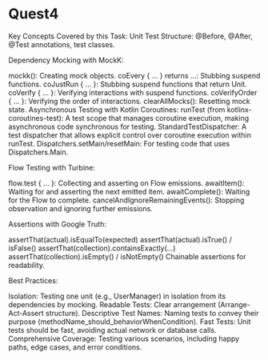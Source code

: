 # Quest4

Key Concepts Covered by this Task:
Unit Test Structure: @Before, @After, @Test annotations, test classes.

Dependency Mocking with MockK:

mockk(): Creating mock objects.
coEvery { ... } returns ...: Stubbing suspend functions.
coJustRun { ... }: Stubbing suspend functions that return Unit.
coVerify { ... }: Verifying interactions with suspend functions.
coVerifyOrder { ... }: Verifying the order of interactions.
clearAllMocks(): Resetting mock state.
Asynchronous Testing with Kotlin Coroutines:
runTest (from kotlinx-coroutines-test): A test scope that manages coroutine execution, making asynchronous code synchronous for testing.
StandardTestDispatcher: A test dispatcher that allows explicit control over coroutine execution within runTest.
Dispatchers.setMain/resetMain: For testing code that uses Dispatchers.Main.

Flow Testing with Turbine:

flow.test { ... }: Collecting and asserting on Flow emissions.
awaitItem(): Waiting for and asserting the next emitted item.
awaitComplete(): Waiting for the Flow to complete.
cancelAndIgnoreRemainingEvents(): Stopping observation and ignoring further emissions.

Assertions with Google Truth:

assertThat(actual).isEqualTo(expected)
assertThat(actual).isTrue() / isFalse()
assertThat(collection).containsExactly(...)
assertThat(collection).isEmpty() / isNotEmpty()
Chainable assertions for readability.

Best Practices:

Isolation: Testing one unit (e.g., UserManager) in isolation from its dependencies by mocking.
Readable Tests: Clear arrangement (Arrange-Act-Assert structure).
Descriptive Test Names: Naming tests to convey their purpose (methodName_should_behaviorWhenCondition).
Fast Tests: Unit tests should be fast, avoiding actual network or database calls.
Comprehensive Coverage: Testing various scenarios, including happy paths, edge cases, and error conditions.
